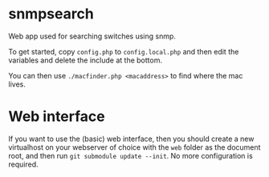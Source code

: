 snmpsearch
==========

Web app used for searching switches using snmp.

To get started, copy `config.php` to `config.local.php` and then edit the variables and delete the include at the bottom.

You can then use `./macfinder.php <macaddress>` to find where the mac lives.

Web interface
==========
If you want to use the (basic) web interface, then you should create a new virtualhost on your webserver of choice with the `web` folder as the document root, and then run `git submodule update --init`. No more configuration is required.
